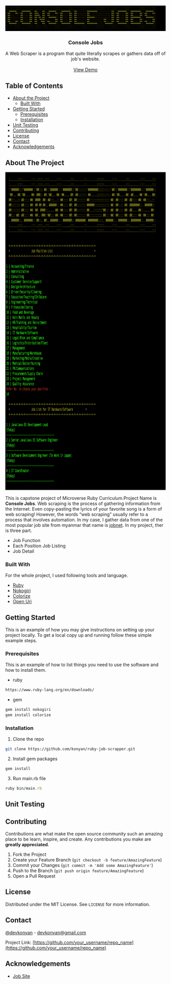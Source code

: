 <p align="center">
 <a href="https://github.com/konyan/ruby-job-scrapper">
    <img src="images/banner.png" alt="Logo" width="680" height="80">
  </a>
  <h3 align="center">Console Jobs</h3>

  <p align="center">
    A Web Scraper is a program that quite literally scrapes or gathers data off of job's website. 
    <br />
    <br />
    <a href="https://github.com/othneildrew/Best-README-Template">View Demo</a>
  </p>
</p>

<!-- TABLE OF CONTENTS -->

## Table of Contents

- [About the Project](#about-the-project)
  - [Built With](#built-with)
- [Getting Started](#getting-started)
  - [Prerequisites](#prerequisites)
  - [Installation](#installation)
- [Unit Testing](#unittesting)
- [Contributing](#contributing)
- [License](#license)
- [Contact](#contact)
- [Acknowledgements](#acknowledgements)

<!-- ABOUT THE PROJECT -->

## About The Project

<a href="https://github.com/konyan/ruby-job-scrapper">
    <img src="images/program.png" alt="Logo" width="800" height="1000">
  </a>

This is capstone project of Microverse Ruby Curriculum.Project Name is **Console Jobs**.
Web scraping is the process of gathering information from the Internet. Even copy-pasting the lyrics of your favorite song is a form of web scraping! However, the words “web scraping” usually refer to a process that involves automation.
In my case, I gather data from one of the most popular job site from myanmar that name is [jobnet](www.jobnet.com.mm). In my project, ther is three part.

- Job Function
- Each Position Job Listing
- Job Detail

### Built With

For the whole project, I used following tools and language.

- [Ruby](https://www.ruby-lang.org/en/)
- [Nokogiri](https://nokogiri.org/index.html)
- [Colorize](https://github.com/fazibear/colorize)
- [Open Uri](https://ruby-doc.org/stdlib-2.6.3/libdoc/open-uri/rdoc/OpenURI.html)

<!-- GETTING STARTED -->

## Getting Started

This is an example of how you may give instructions on setting up your project locally. To get a local copy up and running follow these simple example steps.

### Prerequisites

This is an example of how to list things you need to use the software and how to install them.

- ruby

```txt
https://www.ruby-lang.org/en/downloads/
```

- gem

```sh
gem install nokogiri
gem install colorize
```

### Installation

1. Clone the repo

```sh
git clone https://github.com/konyan/ruby-job-scrapper.git
```

2. Install gem packages

```sh
gem install
```

3. Run main.rb file

```ruby
ruby bin/main.rb
```

<!-- UNIT TESTING -->

## Unit Testing

<!-- CONTRIBUTING -->

## Contributing

Contributions are what make the open source community such an amazing place to be learn, inspire, and create. Any contributions you make are **greatly appreciated**.

1. Fork the Project
2. Create your Feature Branch (`git checkout -b feature/AmazingFeature`)
3. Commit your Changes (`git commit -m 'Add some AmazingFeature'`)
4. Push to the Branch (`git push origin feature/AmazingFeature`)
5. Open a Pull Request

<!-- LICENSE -->

## License

Distributed under the MIT License. See `LICENSE` for more information.

<!-- CONTACT -->

## Contact

[@devkonyan](https://twitter.com/devkonyan) - devkonyan@gmail.com

Project Link: [https://github.com/your_username/repo_name](https://github.com/your_username/repo_name)

<!-- ACKNOWLEDGEMENTS -->

## Acknowledgements

- [Job Site](https://www.jobnet.com.mm/)
